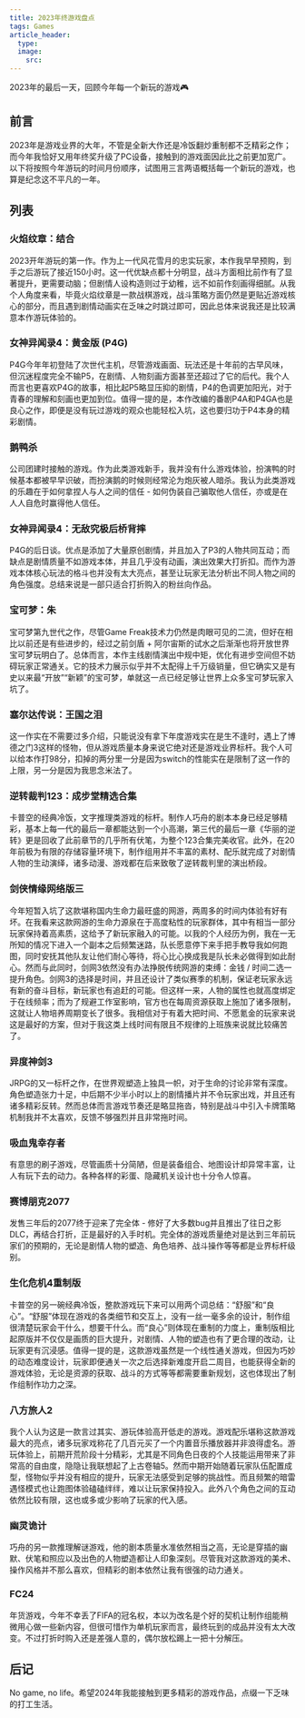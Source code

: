 ```yaml
---
title: 2023年终游戏盘点
tags: Games
article_header:
  type: 
  image:
    src: 
---
```


2023年的最后一天，回顾今年每一个新玩的游戏🎮

<!--more-->

## 前言

2023年是游戏业界的大年，不管是全新大作还是冷饭翻炒重制都不乏精彩之作；而今年我恰好又用年终奖升级了PC设备，接触到的游戏面因此比之前更加宽广。以下将按照今年游玩的时间月份顺序，试图用三言两语概括每一个新玩的游戏，也算是纪念这不平凡的一年。

## 列表

### 火焰纹章：结合

2023开年游玩的第一作。作为上一代风花雪月的忠实玩家，本作我早早预购，到手之后游玩了接近150小时。这一代优缺点都十分明显，战斗方面相比前作有了显著提升，更需要动脑；但剧情人设构造则过于幼稚，远不如前作刻画得细腻。从我个人角度来看，毕竟火焰纹章是一款战棋游戏，战斗策略方面仍然是更贴近游戏核心的部分，而且遇到剧情动画实在乏味之时跳过即可，因此总体来说我还是比较满意本作游玩体验的。

### 女神异闻录4：黄金版 (P4G)

P4G今年年初登陆了次世代主机，尽管游戏画面、玩法还是十年前的古早风味，但沉迷程度完全不输P5，在剧情、人物刻画方面甚至还超过了它的后代。我个人而言也更喜欢P4G的故事，相比起P5略显压抑的剧情，P4的色调更加阳光，对于青春的理解和刻画也更加到位。值得一提的是，本作改编的番剧P4A和P4GA也是良心之作，即便是没有玩过游戏的观众也能轻松入坑，这也要归功于P4本身的精彩剧情。

### 鹅鸭杀

公司团建时接触的游戏。作为此类游戏新手，我并没有什么游戏体验，扮演鸭的时候基本都被早早识破，而扮演鹅的时候则经常沦为炮灰被人暗杀。我认为此类游戏的乐趣在于如何拿捏人与人之间的信任 - 如何伪装自己骗取他人信任，亦或是在人人自危时赢得他人信任。

### 女神异闻录4：无敌究极后桥背摔

P4G的后日谈。优点是添加了大量原创剧情，并且加入了P3的人物共同互动；而缺点是剧情质量不如游戏本体，并且几乎没有动画，演出效果大打折扣。而作为游戏本体核心玩法的格斗也并没有太大亮点，甚至让玩家无法分析出不同人物之间的角色强度。总结来说是一部只适合打折购入的粉丝向作品。

### 宝可梦：朱

宝可梦第九世代之作，尽管Game Freak技术力仍然是肉眼可见的二流，但好在相比以前还是有些进步的，经过之前剑盾 + 阿尔宙斯的试水之后渐渐也将开放世界宝可梦玩明白了。总体而言，本作主线剧情演出中规中矩，优化有进步空间但不妨碍玩家正常通关。它的技术力展示似乎并不太配得上千万级销量，但它确实又是有史以来最“开放”“新颖”的宝可梦，单就这一点已经足够让世界上众多宝可梦玩家入坑了。

### 塞尔达传说：王国之泪

这一作实在不需要过多介绍，只能说没有拿下年度游戏实在是生不逢时，遇上了博德之门3这样的怪物，但从游戏质量本身来说它绝对还是游戏业界标杆。我个人可以给本作打98分，扣掉的两分里一分是因为switch的性能实在是限制了这一作的上限，另一分是因为我思念米法了。

### 逆转裁判123：成步堂精选合集

卡普空的经典冷饭，文字推理类游戏的标杆。制作人巧舟的剧本本身已经足够精彩，基本上每一代的最后一章都能达到一个小高潮，第三代的最后一章《华丽的逆转》更是回收了此前章节的几乎所有伏笔，为整个123合集完美收官。此外，在20年前极为有限的存储容量环境下，制作组用并不丰富的素材、配乐就完成了对剧情人物的生动演绎，诸多动漫、游戏都在后来致敬了逆转裁判里的演出桥段。

### 剑侠情缘网络版三

今年短暂入坑了这款堪称国内生命力最旺盛的网游，两周多的时间内体验有好有坏。在我看来这款网游的生命力源泉在于高度粘性的玩家群体，其中有相当一部分玩家保持着高素质，这给予了新玩家融入的可能。以我的个人经历为例，我在一无所知的情况下进入一个副本之后频繁迷路，队长愿意停下来手把手教导我如何跑图，同时安抚其他队友让他们耐心等待，将心比心换成我是队长未必做得到如此耐心。然而与此同时，剑网3依然没有办法挣脱传统网游的束缚：金钱 / 时间二选一提升角色。剑网3的选择是时间，并且还设计了类似赛季的机制，保证老玩家永远有新的奋斗目标，新玩家也有追赶的可能。但这样一来，人物的属性也就高度绑定于在线频率；而为了规避工作室影响，官方也在每周资源获取上施加了诸多限制，这就让人物培养周期变长了很多。我相信对于有着大把时间、不愿氪金的玩家来说这是最好的方案，但对于我这类上线时间有限且不规律的上班族来说就比较痛苦了。

### 异度神剑3

JRPG的又一标杆之作，在世界观塑造上独具一帜，对于生命的讨论非常有深度。角色塑造张力十足，中后期不少半小时以上的剧情播片并不令玩家出戏，并且还有诸多精彩反转。然而总体而言游戏节奏还是略显拖沓，特别是战斗中引入卡牌策略机制我并不太喜欢，反馈不够强烈并且非常拖时间。

### 吸血鬼幸存者

有意思的刷子游戏，尽管画质十分简陋，但是装备组合、地图设计却异常丰富，让人有玩下去的动力。各种各样的彩蛋、隐藏机关设计也十分令人惊喜。

### 赛博朋克2077

发售三年后的2077终于迎来了完全体 - 修好了大多数bug并且推出了往日之影DLC，再结合打折，正是最好的入手时机。完全体的游戏质量绝对是达到三年前玩家们的预期的，无论是剧情人物的塑造、角色培养、战斗操作等等都是业界标杆级别。

### 生化危机4重制版

卡普空的另一碗经典冷饭，整款游戏玩下来可以用两个词总结：“舒服”和“良心”。“舒服”体现在游戏的各类细节和交互上，没有一丝一毫多余的设计，制作组很清楚玩家会干什么，想要干什么。而“良心”则体现在重制的力度上，重制版相比起原版并不仅仅是画质的巨大提升，对剧情、人物的塑造也有了更合理的改动，让玩家更有沉浸感。值得一提的是，这款游戏虽然是一个线性通关游戏，但因为巧妙的动态难度设计，玩家即便通关一次之后选择新难度开启二周目，也能获得全新的游戏体验，无论是资源的获取、战斗的方式等等都需要重新规划，这也体现出了制作组制作功力之深。

### 八方旅人2

我个人认为这是一款言过其实、游玩体验高开低走的游戏。游戏配乐堪称这款游戏最大的亮点，诸多玩家戏称花了几百元买了一个内置音乐播放器并非浪得虚名。游玩体验上，前期开荒阶段十分精彩，尤其是不同角色日夜的个人技能运用带来了非常高的自由度，隐隐让我联想起了上古卷轴5。然而中期开始随着玩家队伍配置成型，怪物似乎并没有相应的提升，玩家无法感受到足够的挑战性。而且频繁的暗雷遇怪模式也让跑图体验磕磕绊绊，难以让玩家保持投入。此外八个角色之间的互动依然比较有限，这也或多或少影响了玩家的代入感。

### 幽灵诡计

巧舟的另一款推理解谜游戏，他的剧本质量水准依然相当之高，无论是穿插的幽默、伏笔和照应以及出色的人物塑造都让人印象深刻。尽管我对这款游戏的美术、操作风格并不那么喜欢，但精彩的剧本依然让我有很强的动力通关。

### FC24

年货游戏，今年不幸丢了FIFA的冠名权，本以为改名是个好的契机让制作组能稍微用心做一些新内容，但很可惜作为单机玩家而言，最终玩到的成品并没有太大改变。不过打折时购入还是差强人意的，偶尔放松踢上一把十分解压。

## 后记

No game, no life。希望2024年我能接触到更多精彩的游戏作品，点缀一下乏味的打工生活。